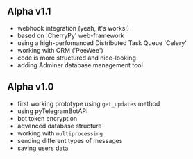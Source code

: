 Alpha v1.1
----------
* webhook integration (yeah, it's works!)
* based on 'CherryPy' web-framework
* using a high-perfomanced Distributed Task Queue 'Celery'
* working with ORM ('PeeWee')
* code is more structured and nice-looking
* adding Adminer database management tool

Alpha v1.0
----------
* first working prototype using `get_updates` method
* using pyTelegramBotAPI
* bot token encryption
* advanced database structure
* working with `multiprocessing`
* sending different types of messages
* saving users data